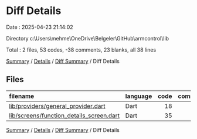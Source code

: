 # Diff Details

Date : 2025-04-23 21:14:02

Directory c:\\Users\\mehme\\OneDrive\\Belgeler\\GitHub\\armcontrol\\lib

Total : 2 files,  53 codes, -38 comments, 23 blanks, all 38 lines

[Summary](results.md) / [Details](details.md) / [Diff Summary](diff.md) / Diff Details

## Files
| filename | language | code | comment | blank | total |
| :--- | :--- | ---: | ---: | ---: | ---: |
| [lib/providers/general\_provider.dart](/lib/providers/general_provider.dart) | Dart | 18 | -29 | 23 | 12 |
| [lib/screens/function\_details\_screen.dart](/lib/screens/function_details_screen.dart) | Dart | 35 | -9 | 0 | 26 |

[Summary](results.md) / [Details](details.md) / [Diff Summary](diff.md) / Diff Details